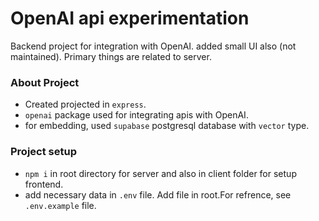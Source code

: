 # OpenAI api experimentation
Backend project for integration with OpenAI. added small UI also (not maintained). Primary things are related to server.


### About Project
- Created projected in `express`. 
- `openai` package used for integrating apis with OpenAI.
- for embedding, used `supabase` postgresql database with `vector` type.


### Project setup
- `npm i` in root directory for server and also in client folder for setup frontend.
- add necessary data in `.env` file. Add file in root.For refrence, see `.env.example` file.

